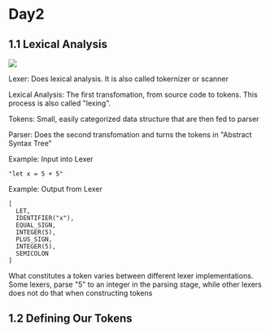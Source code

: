 # Day2
## 1.1 Lexical Analysis
<img src="https://github.com/tsmrkk/go-training/blob/master/writing_an_interpreter_in_go/day2/1.png">

Lexer: Does lexical analysis. It is also called tokernizer or scanner

Lexical Analysis: The first transfomation, from source code to tokens. This process is also called "lexing".

Tokens: Small, easily categorized data structure that are then fed to parser

Parser: Does the second transfomation and turns the tokens in "Abstract Syntax Tree"

Example: Input into Lexer

```
"let x = 5 + 5"

```

Example: Output from Lexer

```
[
  LET,
  IDENTIFIER("x"),
  EQUAL_SIGN,
  INTEGER(5),
  PLUS_SIGN,
  INTEGER(5),
  SEMICOLON
]
```

What constitutes  a token varies between different lexer implementations. Some lexers, parse "5" to an integer in the parsing stage, while other lexers does not do that when constructing tokens

## 1.2 Defining Our Tokens
